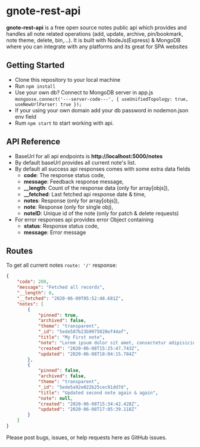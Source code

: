 # gnote-rest-api
**gnote-rest-api** is a free open source notes public api which provides and handles all note related operations (add, update, archive, pin/bookmark, note theme, delete, bin,...).
It is built with NodeJs(Express) & MongoDB where you can integrate with any platforms and its great for SPA websites

## Getting Started
- Clone this repository to your local machine
- Run `npm install`
- Use your own db? Connect to MongoDB server in app.js `mongoose.connect('---server-code---', { useUnifiedTopology: true, useNewUrlParser: true });`
- If your using your own domain add your db password in nodemon.json env field
- Rum `npm start` to start working with api.

## API Reference
- BaseUrl for all api endpoints is **http://localhost:5000/notes**
- By default baseUrl provides all current note's list.
- By default all success api responses comes with some extra data fields
  - **code**: The response status code,
  - **message**: Feedback response message,
  - **__length**: Count of the response data (only for array[objs]),
  - **__fetched**: Last fetched api response date & time,
  - **notes**: Response (only for array[objs]),
  - **note**: Response (only for single obj),
  - **noteID**: Unique id of the note (only for patch & delete requests)
- For error responses api provides error Object containing
  - **status**: Response status code,
  - **message**: Error message

## Routes
To get all current notes `route: '/'`
response:
```json
{
    "code": 200,
    "message": "Fetched all records",
    "__length": 6,
    "__fetched": "2020-06-09T05:52:48.681Z",
    "notes": [
        {
            "pinned": true,
            "archived": false,
            "theme": "transparent",
            "_id": "5ede587b23b9975020ef44af",
            "title": "My First note",
            "note": "Lorem ipsum dolor sit amet, consectetur adipisicing elit, sed do eiusmodtempor incididunt ut labore et dolore magna aliqua. Ut enim ad minim veniam,quis nostrud exercitation ullamco laboris nisi ut aliquip ex ea commodoconsequat. Duis aute irure dolor in reprehenderit in voluptate velit essecillum dolore eu fugiat nulla pariatur. Excepteur sint occaecat cupidatat non proident, sunt in culpa qui officia deserunt mollit anim id est laborum.",
            "created": "2020-06-08T15:25:47.743Z",
            "updated": "2020-06-08T18:04:15.784Z"
        },
        {
            "pinned": false,
            "archived": false,
            "theme": "transparent",
            "_id": "5ede5a92e022b25cec91dd7d",
            "title": "Updated second note again & again",
            "note": null,
            "created": "2020-06-08T15:34:42.428Z",
            "updated": "2020-06-08T17:05:39.118Z"
        }
    ]
}
```

Please post bugs, issues, or help requests here as GitHub issues.
